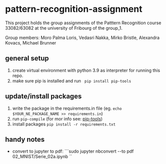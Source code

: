 # pattern-recognition-assignment
This project holds the group assignments of the Patttern Recognition course 33082/63082 at the university of Fribourg of the group_1.

Group members: Moro Palma Loris, Vedasri Nakka, Mirko Bristle, Alexandra Kovacs, Michael Brunner

## general setup
1. create virtual environment with python 3.9 as interpreter for running this repo. 
2. make sure pip is installed and run ``` pip install pip-tools```


## update/install packages
1. write the package in the requirements.in file (eg. ```echo $YOUR_NE_PACKAGE_NAME >> requirements.in```)
2. run ```pip-compile```  (for mor info see: [pip-tools](https://github.com/jazzband/pip-tools))
3. install packages ```pip install -r requirements.txt```

## handy notes
 - convert to jupyter to pdf: ```sudo jupyter nbconvert --to pdf 02_MNIST/Serie_02a.ipynb ``
